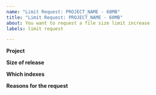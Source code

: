 ```yaml
---
name: "Limit Request: PROJECT_NAME - 60MB"
title: "Limit Request: PROJECT_NAME - 60MB"
about: You want to request a file size limit increase
labels: limit request

---
```


<!--
If you can't upload your project's release to PyPI because you're hitting the
upload file size limit, we can sometimes increase your limit.

Make sure you've uploaded at least one release for the project that's under the
limit (a developmental release version number is fine).
-->

**Project**
<!--
Provide the name of the package and a link to its
PyPI page, i.e. https://pypi.org/project/<PROJECT>

Please update "PROJECT_NAME" in the issue title as well.
-->

**Size of release**
<!--
The size of your release, in megabytes, that is above the limit.

Please update the size from "60MB" in the issue title as well. 
-->

**Which indexes**
<!--
Which index/indexes you need the increase for (PyPI, Test PyPI, or both)
-->

**Reasons for the request**
<!--
A description of the project, and the reason for the additional size.

If you expect your release sizes to increase in the future, mention it here.
-->
